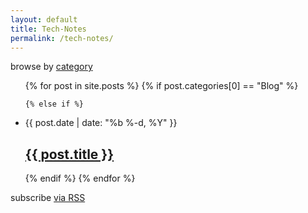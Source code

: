 ```yaml
---
layout: default
title: Tech-Notes
permalink: /tech-notes/
---
```


   <div class="container" >
         <div id="archives">
             browse by <a title="The complete archive of {{ site.name }}'s Blog by category"
                          href="{{ site.url}}{{site.baseurl}}/categoryview">category</a>
         </div>
     </div>

   
  <ul class="post-list">
    {% for post in site.posts %}
    {% if post.categories[0] == "Blog" %}
    
    {% else if %}
<li>
<span class="post-meta">{{ post.date | date: "%b %-d, %Y" }}</span>
<h2>
<a class="post-link" href="{{ post.url | prepend: site.baseurl }}">{{ post.title }}</a>
</h2>
</li>
{% endif %}  
{% endfor %}
  </ul>
  <p class="rss-subscribe">subscribe <a href="{{ "/feed.xml" | prepend: site.baseurl }}">via RSS</a></p>
  
  
